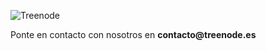 
<html>

<body>
<p></p>
<p></p>
<p></p>
  <p><img src='https://raw.githubusercontent.com/xjlmolina/Treenode/main/Treenode_logo_grande_con_nombre.jpg' alt='Treenode' referrerPolicy='no-referrer'/></p>
<p></p>
<p></p>
<p></p>
<p></p>
  <p>Ponte en contacto con nosotros en <strong>contacto@treenode.es</strong></p>
</body>
</html>
